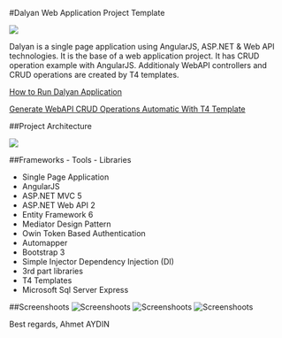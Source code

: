 #Dalyan Web Application Project Template

![](http://ahmet-aydin.net/wp-content/uploads/asp.jpg)

Dalyan is a single page application using AngularJS, ASP.NET & Web API technologies. It is the base of a web application project. It has CRUD operation example with AngularJS. Additionaly WebAPI controllers and CRUD operations are created by T4 templates.

<a href="http://ahmet-aydin.net/2016/01/run-single-page-applications-spa-template-using-angularjs-web-api-owin-token-based-authentication-and-mediator-design-pattern/" target="_blank">How to Run Dalyan Application</a>


<a href="http://ahmet-aydin.net/2016/01/generate-web-api-crud-operations-automatic-with-t4-template-on-dalyan-project/" target="_blank">Generate WebAPI CRUD Operations Automatic With T4 Template</a>

##Project Architecture

![](http://ahmet-aydin.net/wp-content/uploads/arc.jpg)


##Frameworks - Tools - Libraries
* Single Page Application
* AngularJS
* ASP.NET MVC 5
* ASP.NET Web API 2
* Entity Framework 6
* Mediator Design Pattern
* Owin Token Based Authentication
* Automapper
* Bootstrap 3
* Simple Injector Dependency Injection (DI)
* 3rd part libraries
* T4 Templates
* Microsoft Sql Server Express

##Screenshoots
![Screenshoots](https://github.com/aydnahmet/Dalyan/blob/master/Images/ss1.png)
![Screenshoots](https://github.com/aydnahmet/Dalyan/blob/master/Images/ss2.png)
![Screenshoots](https://github.com/aydnahmet/Dalyan/blob/master/Images/ss3.png)

Best regards, Ahmet AYDIN
